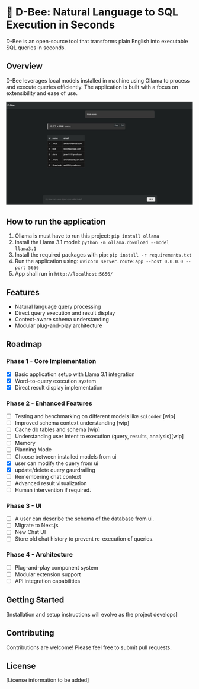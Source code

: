 # 🐝 D-Bee: Natural Language to SQL Execution in Seconds 

D-Bee is an open-source tool that transforms plain English into executable SQL queries in seconds.

## Overview

D-Bee leverages local models installed in machine using Ollama to process and execute queries efficiently. The application is built with a focus on extensibility and ease of use.

![D-Bee in action](images/dbee_demo.jpeg)


## How to run the application

1. Ollama is must have to run this project: `pip install ollama`
2. Install the Llama 3.1 model: `python -m ollama.download --model llama3.1`
3. Install the required packages with pip: `pip install -r requirements.txt`
4. Run the application using: `uvicorn server.route:app --host 0.0.0.0 --port 5656`
5. App shall run in `http://localhost:5656/`

## Features

- Natural language query processing
- Direct query execution and result display
- Context-aware schema understanding
- Modular plug-and-play architecture

## Roadmap

### Phase 1 - Core Implementation
- [x] Basic application setup with Llama 3.1 integration
- [x] Word-to-query execution system
- [x] Direct result display implementation

### Phase 2 - Enhanced Features
- [ ] Testing and benchmarking on different models like `sqlcoder` [wip]
- [ ] Improved schema context understanding [wip]
- [ ] Cache db tables and schema [wip]
- [ ] Understanding user intent to execution (query, results, analysis)[wip]
- [ ] Memory
- [ ] Planning Mode
- [ ] Choose between installed models from ui
- [x] user can modify the query from ui
- [x] update/delete query gaurdrailing
- [ ] Remembering chat context
- [ ] Advanced result visualization
- [ ] Human intervention if required.

### Phase 3 - UI
- [ ] A user can describe the schema of the database from ui.
- [ ] Migrate to Next.js
- [ ] New Chat UI
- [ ] Store old chat history to prevent re-execution of queries.

### Phase 4 - Architecture
- [ ] Plug-and-play component system
- [ ] Modular extension support
- [ ] API integration capabilities

## Getting Started

[Installation and setup instructions will evolve as the project develops]

## Contributing

Contributions are welcome! Please feel free to submit pull requests.

## License

[License information to be added]